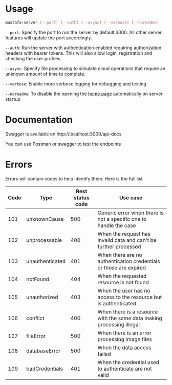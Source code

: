 
# Usage

```bash
mustafa-server [--port] [--auth] [--async] [--verbose] [--noreadme]
```

`--port`: Specify the port to run the server by default 3000. All other server features will update the port accordingly.

`--auth`: Run the server with authentication enabled requiring authorization headers with bearer tokens. This will also allow login, registration and checking the user profiles.

`--async`: Specify file processing to simulate cloud operations that require an unknown amount of time to complete.

`--verbose`: Enable more verbose logging for debugging and testing

`--noreadme`: To disable the opening the [home page](http://localhost:3000/) automatically on server startup

# Documentation
Swagger is available on http://localhost:3000/api-docs

You can use Postman or swagger to test the endpoints


# Errors

Errors will contain codes to help identify them. Here is the full list

| Code | Type            | Rest status code | Use case                                                              |
|------|-----------------|------------------|-----------------------------------------------------------------------|
| 101  | unknownCause    | 500              | Generic error when there is not a specific one to handle the case     |
| 102  | unprocessable   | 400              | When the request has invalid data and can't be further processed      |
| 103  | unauthenticated | 401              | When there are no authentication credentials or those are expired     |
| 104  | notFound        | 404              | When the requested resource is not found                              |
| 105  | unauthorized    | 403              | When the user has no access to the resource but is authenticated      |
| 106  | conflict        | 400              | When there is a resource with the same data making processing illegal |
| 107  | fileError       | 500              | When there is an error processing image files                         |
| 108  | databaseError   | 500              | When the data access failed                                           |
| 109  | badCredentials  | 401              | When the credential used to authenticate are not valid                |

